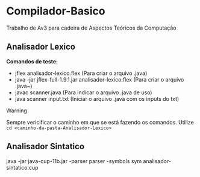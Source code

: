 # Compilador-Basico
Trabalho de Av3 para cadeira de Aspectos Teóricos da Computação

## Analisador Lexico 

**Comandos de teste:**
- jflex analisador-lexico.flex (Para criar o arquivo .java)
- java -jar jflex-full-1.9.1.jar analisador-lexico.flex (Para criar o arquivo .java~)
- javac scanner.java (Para indicar o arquivo .java de uso)
- java scanner input.txt (Iniciar o arquivo .java com os inputs do txt)

> [!WARNING]
> Sempre vericificar o caminho em que se está fazendo os comandos. Utilize `cd <caminho-da-pasta-Analisador-Lexico>`


## Analisador Sintatico
java -jar java-cup-11b.jar -parser parser -symbols sym analisador-sintatico.cup
